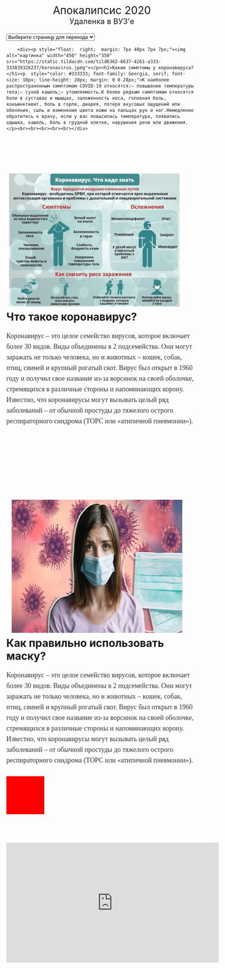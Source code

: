 <html>
  <head>
    <title>Сайт</title>
    <meta charset="utf-8">
    <style type="text/css">
        @import url(https://fonts.googleapis.com/css?family=Source+Sans+Pro);

body {
  background: url(32.png);
  color: #414141;
  font: 400 17px/2em 'Source Sans Pro', sans-serif;
}

.select-box {
  cursor: pointer;
  position : relative;
  max-width:  20em;
  margin: 5em auto;
  width: 100%;
}

.select,
.label {
  color: #414141;
  display: block;
  font: 400 17px/2em 'Source Sans Pro', sans-serif;
}

.select {
  width: 100%;
  position: absolute;
  top: 0;
  padding: 5px 0;
  height: 40px;
  opacity: 0;
  -ms-filter: "progid:DXImageTransform.Microsoft.Alpha(Opacity=0)";
  background: none transparent;
  border: 0 none;
}
.select-box1 {
  background: #ececec;
}

.label {
  position: relative;
  padding: 5px 10px;
  cursor: pointer;
}
.open .label::after {
   content: "▲";
}
div.classs2 {
    width: 100px;
    height: 100px;
    background: red;
    -webkit-animation: myfirst 5s; /* Chrome, Safari, Opera */
    animation: myfirst 5s;
        margin-bottom:20px;
}
@-webkit-keyframes myfirst {
    0%   {background: red;}
    25%  {background: yellow;}
    50%  {background: blue;}
    100% {background: green;}
}
/* Standard syntax */
@keyframes myfirst {
    0%   {background: red;}
    25%  {background: yellow;}
    50%  {background: blue;}
    100% {background: green;}
}
.label::after {
  content: "▼";
  font-size: 12px;
  position: absolute;
  right: 0;
  top: 0;
  padding: 5px 15px;
  border-left: 5px solid #fff;
}
    </style>
<script type="text/javascript">
    function linklist(what){
var selectedopt=what.options[what.selectedIndex]
if (document.getElementById && selectedopt.getAttribute("target")=="new")
window.open(selectedopt.value)
else
window.location=selectedopt.value
}
</script>
</head>

<body data-lang="RU" data-country="RU">

<!--allrecords-->
<div >
<div style="padding-top:15px;padding-bottom:20px; " >
<!-- T017 -->    
      <div style="text-align: center;"><div style="font-size: 28px;"><span style="line-height: 14px; font-size: 28px;">﻿</span><span style="font-size: 28px; text-align: center;">Апокалипсис 2020</span><span style="font-size: 20px;">﻿</span></div></div>      <div style="text-align: center;"><span style="font-size: 20px; text-align: center;">Удаленка в ВУЗ'е﻿</span></div>       
</div>
<form name="menu">
<select name="sel" onChange="linklist(document.menu.sel)">
<option value="#">Выберите страницу для перехода</option>
<option value="https://minzdrav.gov.ru/">Минздрав</option>
<option value="https://стопкоронавирус.рф/">Коронавирус в России</option>
<option value="https://coronavirus-monitor.ru/">Карта расспространения вируса</option>
</select>
</form>

<div style="padding-top:0px;padding-bottom:75px; ">
<!-- T194 -->
            
        <div><p style="float:  right;  margin: 7px 40px 7px 7px;"><img  alt="картинка" width="450" height="350" src="https://static.tildacdn.com/tild6362-6637-4261-a333-333839326237/koronavirus.jpeg"></p><h1>Какие симптомы у коронавируса?</h1><p  style="color: #333333; font-family: Georgia, serif; font-size: 18px; line-height: 28px; margin: 0 0 28px;">К наиболее распространенным симптомам COVID-19 относятся:— повышение температуры тела;— сухой кашель;— утомляемость.К более редким симптомам относятся боли в суставах и мышцах, заложенность носа, головная боль, конъюнктивит, боль в горле, диарея, потеря вкусовых ощущений или обоняния, сыпь и изменение цвета кожи на пальцах рук и ног.Немедленно обратитесь к врачу, если у вас повысилась температура, появились одышка, кашель, боль в грудной клетке, нарушения речи или движения.</p><br><br><br><br><br></div>
<br>
<br>
<br>
        <div><p style="float:  left;  margin: 7px 40px 7px 7px;"><img  alt="картинка" width="450" height="350" src="korona.jpeg"></p><h1>Что такое коронавирус?</h1><p  style="color: #333333; font-family: Georgia, serif; font-size: 18px; line-height: 28px; margin: 0 0 28px;">Коронавирус – это целое семейство вирусов, которое включает более 30 видов. Виды объединены в 2 подсемейства. Они могут заражать не только человека, но и животных – кошек, собак, птиц, свиней и крупный рогатый скот. Вирус был открыт в 1960 году и получил свое название из-за ворсинок на своей оболочке, стремящихся в различные стороны и напоминающих корону. Известно, что коронавирусы могут вызывать целый ряд заболеваний – от обычной простуды до тяжелого острого респираторного синдрома (ТОРС или «атипичной пневмонии»).</p></div>   
        <br>
        <br>
        <br>
        <br>
        <br>
        <br>
        <br>


<div><p style="float:  right;  margin: 7px 40px 7px 7px;"><img  alt="картинка" width="450" height="350" src="456.jpg"></p>
    <h1>Как правильно использовать маску?</h1><p  style="color: #333333; font-family: Georgia, serif; font-size: 18px; line-height: 28px; margin: 0 0 28px;">Коронавирус – это целое семейство вирусов, которое включает более 30 видов. Виды объединены в 2 подсемейства. Они могут заражать не только человека, но и животных – кошек, собак, птиц, свиней и крупный рогатый скот. Вирус был открыт в 1960 году и получил свое название из-за ворсинок на своей оболочке, стремящихся в различные стороны и напоминающих корону. Известно, что коронавирусы могут вызывать целый ряд заболеваний – от обычной простуды до тяжелого острого респираторного синдрома (ТОРС или «атипичной пневмонии»).</p></div>     
    <div class="classs2"></div>
        
    
</div>
</div>
<iframe width="560" height="315" src="https://www.youtube.com/embed/7D5bPLxU8U8?list=PL8w5HIWLMRa3s3bBMVDvBozFif7HsRj05" frameborder="0" allowfullscreen></iframe>
<!--/allrecords-->
</body>
</html>
